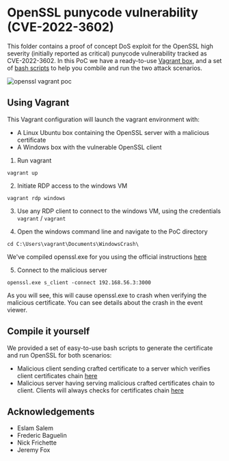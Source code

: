 # OpenSSL punycode vulnerability (CVE-2022-3602)

This folder contains a proof of concept DoS exploit for the OpenSSL high severity (initially reported as critical) punycode vulnerability tracked as CVE-2022-3602. In this PoC we have a ready-to-use [Vagrant box](#using-vagrant), and a set of [bash scripts](#compile-it-yourself) to help you combile and run the two attack scenarios.

![openssl vagrant poc](openssl-vagrant-poc.gif "openssl vagrant poc")


## Using Vagrant

This Vagrant configuration will launch the vagrant environment with:
* A Linux Ubuntu box containing the OpenSSL server with a malicious certificate
* A Windows box with the vulnerable OpenSSL client 


1. Run vagrant 
```
vagrant up
```


2. Initiate RDP access to the windows VM

```
vagrant rdp windows
```

3. Use any RDP client to connect to the windows VM, using the credentials `vagrant` / `vagrant`

4. Open the windows command line and navigate to the PoC directory

```
cd C:\Users\vagrant\Documents\WindowsCrash\
```

We've compiled openssl.exe for you using the official instructions [here](https://github.com/openssl/openssl/blob/master/NOTES-WINDOWS.md#native-builds-using-visual-c++)


5. Connect to the malicious server

```
openssl.exe s_client -connect 192.168.56.3:3000
```

As you will see, this will cause openssl.exe to crash when verifying the malicious certificate. You can see details about the crash in the event viewer.

## Compile it yourself

We provided a set of easy-to-use bash scripts to generate the certificate and run OpenSSL for both scenarios:

* Malicious client sending crafted certificate to a server which verifies client certificates chain [here](./malicious_client/)
* Malicious server having serving malicious crafted certificates chain to client. Clients will always checks for certificates chain [here](./malicious_server/)

## Acknowledgements

- Eslam Salem
- Frederic Baguelin
- Nick Frichette
- Jeremy Fox

